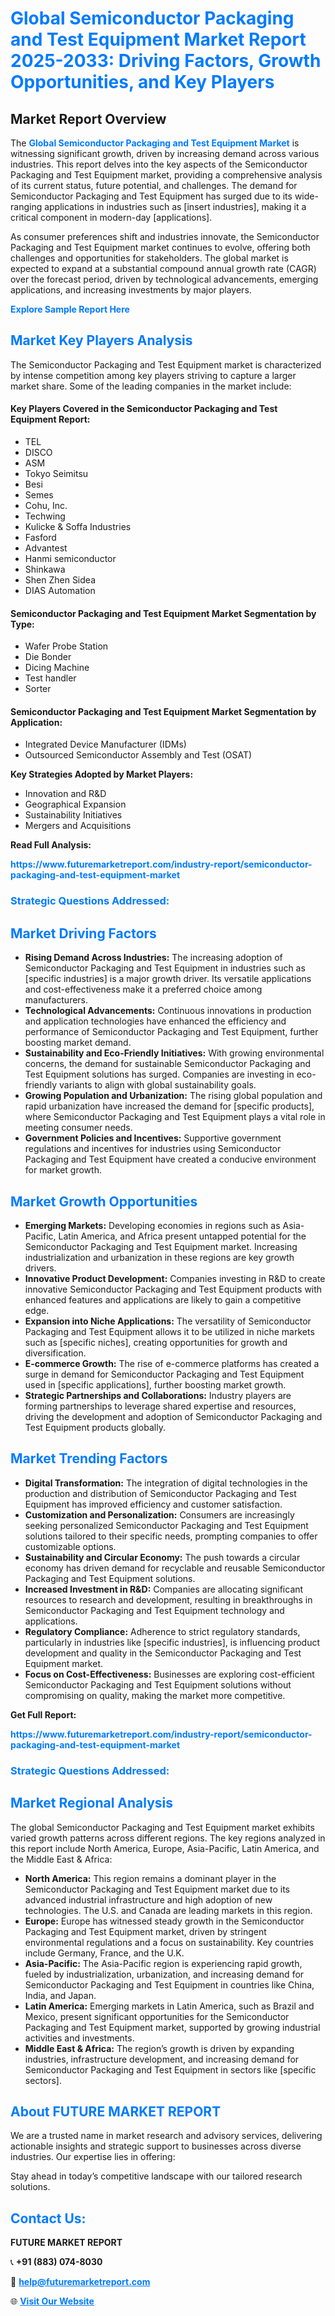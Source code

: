 <h1 style="color: #007BFF;">Global Semiconductor Packaging and Test Equipment Market Report 2025-2033: Driving Factors, Growth Opportunities, and Key Players</h1>

<section id="overview">
<h2>Market Report Overview</h2>
<p>The <a href="https://www.futuremarketreport.com/industry-report/semiconductor-packaging-and-test-equipment-market" style="color: #007BFF; text-decoration: none;"><strong>Global Semiconductor Packaging and Test Equipment Market</strong></a> is witnessing significant growth, driven by increasing demand across various industries. This report delves into the key aspects of the Semiconductor Packaging and Test Equipment market, providing a comprehensive analysis of its current status, future potential, and challenges. The demand for Semiconductor Packaging and Test Equipment has surged due to its wide-ranging applications in industries such as [insert industries], making it a critical component in modern-day [applications].</p>
<p>As consumer preferences shift and industries innovate, the Semiconductor Packaging and Test Equipment market continues to evolve, offering both challenges and opportunities for stakeholders. The global market is expected to expand at a substantial compound annual growth rate (CAGR) over the forecast period, driven by technological advancements, emerging applications, and increasing investments by major players.</p>
</section>

<section id="overview">
<p><a href="https://www.futuremarketreport.com/request-sample/reportId=27397" style="color: #007BFF; text-decoration: none;"><strong>Explore Sample Report Here</strong></a></p>
</section>

<section id="key-players">
<h2 style="color: #007BFF;">Market Key Players Analysis</h2>
<p>The Semiconductor Packaging and Test Equipment market is characterized by intense competition among key players striving to capture a larger market share. Some of the leading companies in the market include:</p>
<h4>Key Players Covered in the Semiconductor Packaging and Test Equipment Report:</h4>
<ul><li>TEL</li><li>DISCO</li><li>ASM</li><li>Tokyo Seimitsu</li><li>Besi</li><li>Semes</li><li>Cohu, Inc.</li><li>Techwing</li><li>Kulicke &amp; Soffa Industries</li><li>Fasford</li><li>Advantest</li><li>Hanmi semiconductor</li><li>Shinkawa</li><li>Shen Zhen Sidea</li><li>DIAS Automation</li></ul>
<h4>Semiconductor Packaging and Test Equipment Market Segmentation by Type:</h4>
<ul><li>Wafer Probe Station</li><li>Die Bonder</li><li>Dicing Machine</li><li>Test handler</li><li>Sorter</li></ul>

<h4>Semiconductor Packaging and Test Equipment Market Segmentation by Application:</h4>
<ul><li>Integrated Device Manufacturer (IDMs)</li><li>Outsourced Semiconductor Assembly and Test (OSAT)</li></ul>
<p><strong>Key Strategies Adopted by Market Players:</strong></p>
<ul>
<li>Innovation and R&D</li>
<li>Geographical Expansion</li>
<li>Sustainability Initiatives</li>
<li>Mergers and Acquisitions</li>
</ul>
</section>

<section>
<p><strong>Read Full Analysis: </strong></p><a href="https://www.futuremarketreport.com/industry-report/semiconductor-packaging-and-test-equipment-market" style="color: #007BFF; text-decoration: none;"><strong>https://www.futuremarketreport.com/industry-report/semiconductor-packaging-and-test-equipment-market</strong></a>
<h3 style="color: #007BFF;">Strategic Questions Addressed:</h3>
</section>

<section id="driving-factors">
<h2 style="color: #007BFF;">Market Driving Factors</h2>
<ul>
<li><strong>Rising Demand Across Industries:</strong> The increasing adoption of Semiconductor Packaging and Test Equipment in industries such as [specific industries] is a major growth driver. Its versatile applications and cost-effectiveness make it a preferred choice among manufacturers.</li>
<li><strong>Technological Advancements:</strong> Continuous innovations in production and application technologies have enhanced the efficiency and performance of Semiconductor Packaging and Test Equipment, further boosting market demand.</li>
<li><strong>Sustainability and Eco-Friendly Initiatives:</strong> With growing environmental concerns, the demand for sustainable Semiconductor Packaging and Test Equipment solutions has surged. Companies are investing in eco-friendly variants to align with global sustainability goals.</li>
<li><strong>Growing Population and Urbanization:</strong> The rising global population and rapid urbanization have increased the demand for [specific products], where Semiconductor Packaging and Test Equipment plays a vital role in meeting consumer needs.</li>
<li><strong>Government Policies and Incentives:</strong> Supportive government regulations and incentives for industries using Semiconductor Packaging and Test Equipment have created a conducive environment for market growth.</li>
</ul>
</section>

<section id="growth-opportunities">
<h2 style="color: #007BFF;">Market Growth Opportunities</h2>
<ul>
<li><strong>Emerging Markets:</strong> Developing economies in regions such as Asia-Pacific, Latin America, and Africa present untapped potential for the Semiconductor Packaging and Test Equipment market. Increasing industrialization and urbanization in these regions are key growth drivers.</li>
<li><strong>Innovative Product Development:</strong> Companies investing in R&D to create innovative Semiconductor Packaging and Test Equipment products with enhanced features and applications are likely to gain a competitive edge.</li>
<li><strong>Expansion into Niche Applications:</strong> The versatility of Semiconductor Packaging and Test Equipment allows it to be utilized in niche markets such as [specific niches], creating opportunities for growth and diversification.</li>
<li><strong>E-commerce Growth:</strong> The rise of e-commerce platforms has created a surge in demand for Semiconductor Packaging and Test Equipment used in [specific applications], further boosting market growth.</li>
<li><strong>Strategic Partnerships and Collaborations:</strong> Industry players are forming partnerships to leverage shared expertise and resources, driving the development and adoption of Semiconductor Packaging and Test Equipment products globally.</li>
</ul>
</section>

<section id="trending-factors">
<h2 style="color: #007BFF;">Market Trending Factors</h2>
<ul>
<li><strong>Digital Transformation:</strong> The integration of digital technologies in the production and distribution of Semiconductor Packaging and Test Equipment has improved efficiency and customer satisfaction.</li>
<li><strong>Customization and Personalization:</strong> Consumers are increasingly seeking personalized Semiconductor Packaging and Test Equipment solutions tailored to their specific needs, prompting companies to offer customizable options.</li>
<li><strong>Sustainability and Circular Economy:</strong> The push towards a circular economy has driven demand for recyclable and reusable Semiconductor Packaging and Test Equipment solutions.</li>
<li><strong>Increased Investment in R&D:</strong> Companies are allocating significant resources to research and development, resulting in breakthroughs in Semiconductor Packaging and Test Equipment technology and applications.</li>
<li><strong>Regulatory Compliance:</strong> Adherence to strict regulatory standards, particularly in industries like [specific industries], is influencing product development and quality in the Semiconductor Packaging and Test Equipment market.</li>
<li><strong>Focus on Cost-Effectiveness:</strong> Businesses are exploring cost-efficient Semiconductor Packaging and Test Equipment solutions without compromising on quality, making the market more competitive.</li>
</ul>
</section>

<section>
<p><strong>Get Full Report: </strong></p><a href="https://www.futuremarketreport.com/industry-report/semiconductor-packaging-and-test-equipment-market" style="color: #007BFF; text-decoration: none;"><strong>https://www.futuremarketreport.com/industry-report/semiconductor-packaging-and-test-equipment-market</strong></a>
<h3 style="color: #007BFF;">Strategic Questions Addressed:</h3>
</section>


<section id="regional-analysis">
<h2 style="color: #007BFF;">Market Regional Analysis</h2>
<p>The global Semiconductor Packaging and Test Equipment market exhibits varied growth patterns across different regions. The key regions analyzed in this report include North America, Europe, Asia-Pacific, Latin America, and the Middle East & Africa:</p>
<ul>
<li><strong>North America:</strong> This region remains a dominant player in the Semiconductor Packaging and Test Equipment market due to its advanced industrial infrastructure and high adoption of new technologies. The U.S. and Canada are leading markets in this region.</li>
<li><strong>Europe:</strong> Europe has witnessed steady growth in the Semiconductor Packaging and Test Equipment market, driven by stringent environmental regulations and a focus on sustainability. Key countries include Germany, France, and the U.K.</li>
<li><strong>Asia-Pacific:</strong> The Asia-Pacific region is experiencing rapid growth, fueled by industrialization, urbanization, and increasing demand for Semiconductor Packaging and Test Equipment in countries like China, India, and Japan.</li>
<li><strong>Latin America:</strong> Emerging markets in Latin America, such as Brazil and Mexico, present significant opportunities for the Semiconductor Packaging and Test Equipment market, supported by growing industrial activities and investments.</li>
<li><strong>Middle East & Africa:</strong> The region’s growth is driven by expanding industries, infrastructure development, and increasing demand for Semiconductor Packaging and Test Equipment in sectors like [specific sectors].</li>
</ul>
</section>

<footer>
<h2 style="color: #007BFF;">About FUTURE MARKET REPORT</h2>
<p>We are a trusted name in market research and advisory services, delivering actionable insights and strategic support to businesses across diverse industries. Our expertise lies in offering:</p>

<p>Stay ahead in today’s competitive landscape with our tailored research solutions.</p>

<h2 style="color: #007BFF;">Contact Us:</h2>
<p><strong>FUTURE MARKET REPORT</strong></p>
<p>📞 <strong>+91 (883) 074-8030</strong></p>
<p>📧 <strong><a href="mailto:help@futuremarketreport.com" style="color: #007BFF;">help@futuremarketreport.com</a></strong></p>
<p>🌐 <strong><a href="https://www.futuremarketreport.com/" style="color: #007BFF;">Visit Our Website</a></strong></p>
</footer>